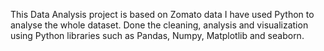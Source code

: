 This Data Analysis project is based on Zomato data
I have used Python to analyse the whole dataset.
Done the cleaning, analysis and visualization using
Python libraries such as Pandas, Numpy, Matplotlib and seaborn.
